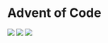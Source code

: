 # Advent of Code
![](https://img.shields.io/badge/day%20📅-19-blue) ![](https://img.shields.io/badge/stars%20⭐-38-red) ![](https://img.shields.io/badge/days%20completed-19-yellow)

<!--- advent_readme_stars table --->